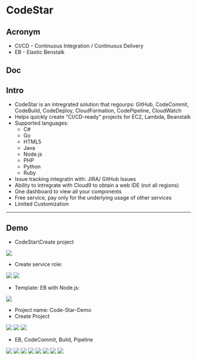# CodeStar

## Acronym
* CI/CD - Continuous Integration / Continuous Delivery
* EB - Elastic Benstalk

## Doc

## Intro
 * CodeStar is an intregrated solution that regourps: GitHub, CodeCommit, CodeBuild, CodeDeploy, CloudFormation, CodePipeline, CloudWatch
 * Helps quickly create "CI/CD-ready" projects for EC2, Lambda, Beanstalk
 * Supported languages:
    * C#
    * Go
    * HTML5
    * Java
    * Node.js
    * PHP
    * Python
    * Ruby
* Issue tracking integratin with: JIRA/ GitHub Issues
* Ability to intregrate with Cloud9 to obtain a web IDE (not all regions)
* One dashboard to view all your components
* Free service, pay only for the underlying usage of other services
* Limited Customization

---

## Demo
* CodeStar\Create project

[<img src="https://i.imgur.com/h8tG7uV.png">](https://i.imgur.com/h8tG7uV.png)

* Create service role:

[<img src="https://i.imgur.com/xHtBt7r.png">](https://i.imgur.com/xHtBt7r.png)
[<img src="https://i.imgur.com/YRlCiGq.png">](https://i.imgur.com/YRlCiGq.png)

* Template: EB with Node.js:

[<img src="https://i.imgur.com/eaUIVit.png">](https://i.imgur.com/eaUIVit.png)

* Project name: Code-Star-Demo
* Create Project

[<img src="https://i.imgur.com/judIyI1.png">](https://i.imgur.com/judIyI1.png)
[<img src="https://i.imgur.com/fOb74sN.png">](https://i.imgur.com/fOb74sN.png)
[<img src="https://i.imgur.com/I6sMJfd.png">](https://i.imgur.com/I6sMJfd.png)

* EB, CodeCommit, Build, Pipeline

[<img src="https://i.imgur.com/uO1jKt8.png">](https://i.imgur.com/uO1jKt8.png)
[<img src="https://i.imgur.com/l7764ST.png">](https://i.imgur.com/l7764ST.png)
[<img src="https://i.imgur.com/hRsVSuA.png">](https://i.imgur.com/hRsVSuA.png)
[<img src="https://i.imgur.com/rLGcaMn.png">](https://i.imgur.com/rLGcaMn.png)
[<img src="https://i.imgur.com/vzHvIct.png">](https://i.imgur.com/vzHvIct.png)
[<img src="https://i.imgur.com/X2ylWF8.png">](https://i.imgur.com/X2ylWF8.png)
[<img src="https://i.imgur.com/5oGQuZo.png">](https://i.imgur.com/5oGQuZo.png)
[<img src="https://i.imgur.com/On1xIrC.png">](https://i.imgur.com/On1xIrC.png)

